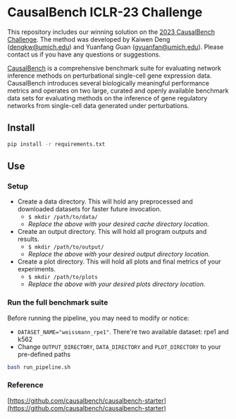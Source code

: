 # CausalBench ICLR-23 Challenge 

This repository includes our winning solution on the [2023 CausalBench Challenge](https://www.gsk.ai/causalbench-challenge/). The method was developed by Kaiwen Deng ([dengkw@umich.edu](mailto:dengkw@umich.edu)) and Yuanfang Guan ([gyuanfan@umich.edu](mailto:gyuanfan@umich.edu)). Please contact us if you have any questions or suggestions.

[CausalBench](https://arxiv.org/abs/2210.17283) is a comprehensive benchmark suite for evaluating network inference methods on perturbational single-cell gene expression data. 
CausalBench introduces several biologically meaningful performance metrics and operates on two large, curated and openly available benchmark data sets for evaluating methods on the inference of gene regulatory networks from single-cell data generated under perturbations.

## Install

```bash
pip install -r requirements.txt
```

## Use

### Setup

- Create a data directory. This will hold any preprocessed and downloaded datasets for faster future invocation.
  - `$ mkdir /path/to/data/`
  - _Replace the above with your desired cache directory location._
- Create an output directory. This will hold all program outputs and results.
  - `$ mkdir /path/to/output/`
  - _Replace the above with your desired output directory location._
- Create a plot directory. This will hold all plots and final metrics of your experiments.
  - `$ mkdir /path/to/plots`
  - _Replace the above with your desired plots directory location._


### Run the full benchmark suite

Before running the pipeline, you may need to modify or notice:
- `DATASET_NAME="weissmann_rpe1"`. There're two available dataset: rpe1 and k562
- Change `OUTPUT_DIRECTORY`, `DATA_DIRECTORY` and `PLOT_DIRECTORY` to your pre-defined paths

```bash
bash run_pipeline.sh
```

### Reference
[https://github.com/causalbench/causalbench-starter](https://github.com/causalbench/causalbench-starter)